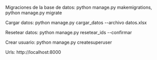 Migraciones de la base de datos: python manage.py makemigrations, python manage.py migrate

Cargar datos: python manage.py cargar_datos --archivo datos.xlsx

Resetear datos: python manage.py resetear_ids --confirmar

Crear usuario: python manage.py createsuperuser

Urls: http://localhost:8000
